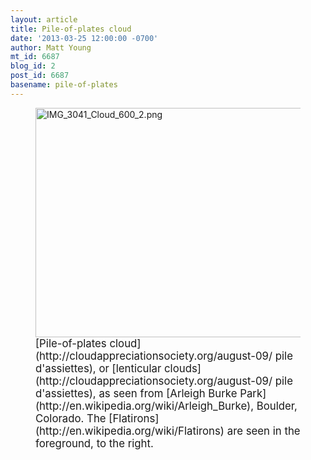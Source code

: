 ```yaml
---
layout: article
title: Pile-of-plates cloud
date: '2013-03-25 12:00:00 -0700'
author: Matt Young
mt_id: 6687
blog_id: 2
post_id: 6687
basename: pile-of-plates
---
```

<figure>
<img src="{{ site.baseurl }}/uploads/2013/IMG_3041_Cloud_600_2.png" alt="IMG_3041_Cloud_600_2.png" width="600" height="367" />
<figcaption markdown="span">
<big>[Pile-of-plates cloud](http://cloudappreciationsociety.org/august-09/  pile d&apos;assiettes), or [lenticular clouds](http://cloudappreciationsociety.org/august-09/  pile d&apos;assiettes), as seen from [Arleigh Burke Park](http://en.wikipedia.org/wiki/Arleigh_Burke), Boulder, Colorado.  The [Flatirons](http://en.wikipedia.org/wiki/Flatirons) are seen in the foreground, to the right.</big>

</figcaption>
</figure>
